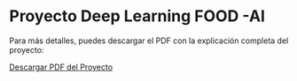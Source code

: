 # Proyecto Deep Learning FOOD -AI

Para más detalles, puedes descargar el PDF con la explicación completa del proyecto:

[Descargar PDF del Proyecto](proyecto_final_foodAi/descripcion_proyecto.pdf)
